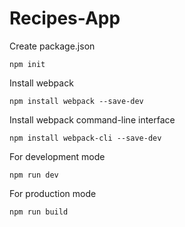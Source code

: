 # Recipes-App


Create package.json
```
npm init
```

Install webpack
```
npm install webpack --save-dev
```

Install webpack command-line interface
```
npm install webpack-cli --save-dev
```

For development mode
```
npm run dev
```

For production mode
```
npm run build
```


